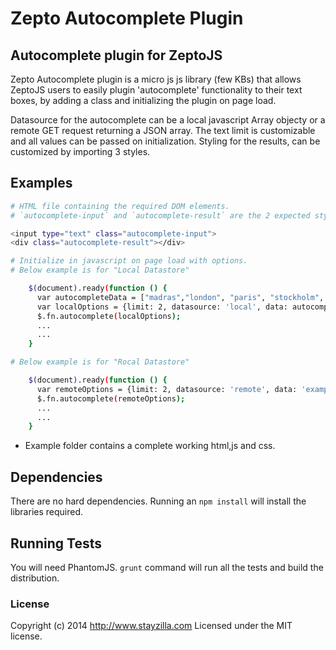 # Zepto Autocomplete Plugin

## Autocomplete plugin for ZeptoJS

Zepto Autocomplete plugin is a micro js js library (few KBs) that allows ZeptoJS users to easily plugin 'autocomplete' functionality to their text boxes, by adding a class and initializing the plugin on page load.

Datasource for the autocomplete can be a local javascript Array objecty or a remote GET request returning a JSON array. The text limit is customizable and all values can be passed on initialization. Styling for the results, can be customized by importing 3 styles.

## Examples

```bash
# HTML file containing the required DOM elements.
# `autocomplete-input` and `autocomplete-result` are the 2 expected styles for input and output respectively.

<input type="text" class="autocomplete-input">
<div class="autocomplete-result"></div>

# Initialize in javascript on page load with options.
# Below example is for "Local Datastore"

    $(document).ready(function () {
      var autocompleteData = ["madras","london", "paris", "stockholm", "delhi", "madrid", "madurai"];
      var localOptions = {limit: 2, datasource: 'local', data: autocompleteData};
      $.fn.autocomplete(localOptions);
      ...
      ...
    }

# Below example is for "Rocal Datastore"

    $(document).ready(function () {
      var remoteOptions = {limit: 2, datasource: 'remote', data: 'example.json?keyword='};
      $.fn.autocomplete(remoteOptions);
      ...
      ...
    }
```
* Example folder contains a complete working html,js and css.

## Dependencies
There are no hard dependencies. Running an `npm install` will install the libraries required.

## Running Tests
You will need PhantomJS. `grunt` command will run all the tests and build the distribution.

### License
Copyright (c) 2014 http://www.stayzilla.com
Licensed under the MIT license.